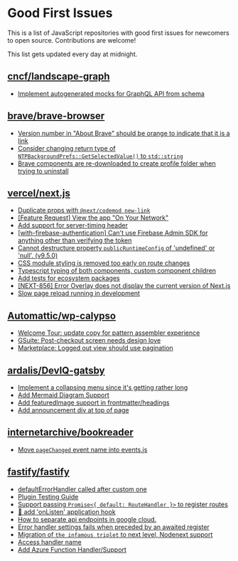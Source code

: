 # Good First Issues

This is a list of JavaScript repositories with good first issues for newcomers to open source. Contributions are welcome!

This list gets updated every day at midnight.

## [cncf/landscape-graph](https://github.com/cncf/landscape-graph)

- [Implement autogenerated mocks for GraphQL API from schema](https://github.com/cncf/landscape-graph/issues/103)

## [brave/brave-browser](https://github.com/brave/brave-browser)

- [Version number in "About Brave" should be orange to indicate that it is a link](https://github.com/brave/brave-browser/issues/26040)
- [Consider changing return type of `NTPBackgroundPrefs::GetSelectedValue()` to `std::string`](https://github.com/brave/brave-browser/issues/25602)
- [Brave components are re-downloaded to create profile folder when trying to uninstall](https://github.com/brave/brave-browser/issues/1812)

## [vercel/next.js](https://github.com/vercel/next.js)

- [Duplicate props with `@next/codemod new-link`](https://github.com/vercel/next.js/issues/41925)
- [[Feature Request] View the app "On Your Network"](https://github.com/vercel/next.js/issues/11367)
- [Add support for server-timing header](https://github.com/vercel/next.js/issues/12382)
- [[with-firebase-authentication] Can't use Firebase Admin SDK for anything other than verifying the token](https://github.com/vercel/next.js/issues/14139)
- [Cannot destructure property `publicRuntimeConfig` of 'undefined' or 'null'. (v9.5.0)](https://github.com/vercel/next.js/issues/15568)
- [CSS module styling is removed too early on route changes](https://github.com/vercel/next.js/issues/17464)
- [Typescript typing of both <Head /> components, custom component children](https://github.com/vercel/next.js/issues/19168)
- [Add tests for ecosystem packages](https://github.com/vercel/next.js/issues/31690)
- [[NEXT-856] Error Overlay does not display the current version of Next.js](https://github.com/vercel/next.js/issues/47124)
- [Slow page reload running in development](https://github.com/vercel/next.js/issues/25108)

## [Automattic/wp-calypso](https://github.com/Automattic/wp-calypso)

- [Welcome Tour: update copy for pattern assembler experience](https://github.com/Automattic/wp-calypso/issues/74089)
- [GSuite: Post-checkout screen needs design love](https://github.com/Automattic/wp-calypso/issues/45123)
- [Marketplace: Logged out view should use pagination](https://github.com/Automattic/wp-calypso/issues/67075)

## [ardalis/DevIQ-gatsby](https://github.com/ardalis/DevIQ-gatsby)

- [Implement a collapsing menu since it's getting rather long](https://github.com/ardalis/DevIQ-gatsby/issues/164)
- [Add Mermaid Diagram Support](https://github.com/ardalis/DevIQ-gatsby/issues/163)
- [Add featuredImage support in frontmatter/headings](https://github.com/ardalis/DevIQ-gatsby/issues/160)
- [Add announcement div at top of page](https://github.com/ardalis/DevIQ-gatsby/issues/13)

## [internetarchive/bookreader](https://github.com/internetarchive/bookreader)

- [Move `pageChanged` event name into events.js](https://github.com/internetarchive/bookreader/issues/460)

## [fastify/fastify](https://github.com/fastify/fastify)

- [defaultErrorHandler called after custom one ](https://github.com/fastify/fastify/issues/4606)
- [Plugin Testing Guide](https://github.com/fastify/fastify/issues/4687)
- [Support passing `Promise<{ default: RouteHandler }>` to register routes](https://github.com/fastify/fastify/issues/4650)
- [🚀 add 'onListen' application hook](https://github.com/fastify/fastify/issues/4542)
- [How to separate api endpoints in google cloud.](https://github.com/fastify/fastify/issues/4670)
- [Error handler settings fails when preceded by an awaited register](https://github.com/fastify/fastify/issues/3863)
- [Migration of `the infamous triplet` to next level, Nodenext support](https://github.com/fastify/fastify/issues/4349)
- [Access handler name](https://github.com/fastify/fastify/issues/4439)
- [Add Azure Function Handler/Support](https://github.com/fastify/fastify/issues/3742)

